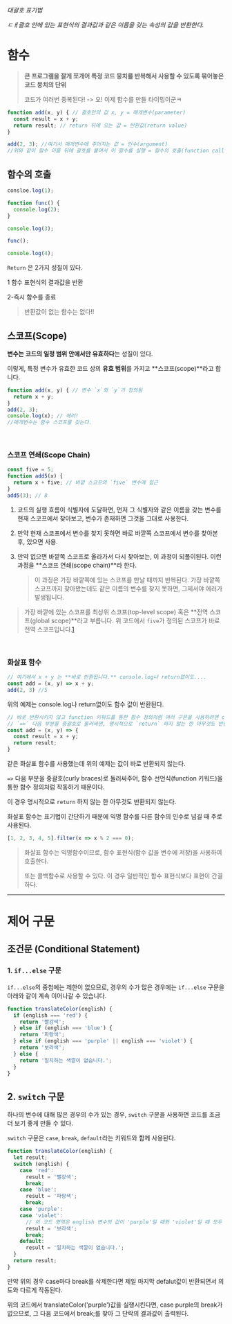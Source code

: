 *대괄호 표기법*

*ㄷㅐ괄호 안에 있는 표현식의 결과값과 같은 이름을 갖는 속성의 값을 반환한다.*



# 함수



>  **큰 프로그램을 잘게 쪼개어 특정 코드 뭉치를 반복해서 사용할 수 있도록 묶어놓은 코드 뭉치의 단위**   
>
> 코드가 여러번 중복된다! -> 오! 이제 함수를 만들 타이밍이군ㅋ   



```javascript
function add(x, y) { // 괄호안의 값 x, y = 매개변수(parameter)
  const result = x + y;
  return result; // return 뒤에 오는 값 = 반환값(return value)
}

add(2, 3); //여기서 매개변수에 주어지는 값 = 인수(argument)
//위와 같이 함수 이름 뒤에 괄호를 붙여서 이 함수를 실행 = 함수의 호출(function call)
```



## 함수의 호출

```javascript
consloe.log(1);

function func() {
  console.log(2);
}

console.log(3);

func();

console.log(4);
```

`Return` 은 2가지 성질이 있다.   

1 함수 표현식의 결과값을 반환

2-즉시 함수를 종료

> 반환값이 없는 함수는 없다!!   





## 스코프(Scope)

**변수는 코드의 일정 범위 안에서만 유효하다**는 성질이 있다.    

이렇게, 특정 변수가 유효한 코드 상의 **유효 범위**를 가지고 **스코프(scope)**라고 합니다.

```javascript
function add(x, y) { // 변수 `x`와 `y`가 정의됨
  return x + y;
}
add(2, 3);
console.log(x); // 에러!
//매개변수는 함수 스코프를 갖는다. 
```

​    

### 스코프 연쇄(Scope Chain)    

```javascript
const five = 5;
function add5(x) {
  return x + five; // 바깥 스코프의 `five` 변수에 접근
}
add5(3); // 8
```

1. 코드의 실행 흐름이 식별자에 도달하면, 먼저 그 식별자와 같은 이름을 갖는 변수를 현재 스코프에서 찾아보고, 변수가 존재하면 그것을 그대로 사용한다.   

2. 만약 현재 스코프에서 변수를 찾지 못하면 바로 바깥쪽 스코프에서 변수를 찾아본 후, 있으면 사용.   

3. 만약 없으면 바깥쪽 스코프로 올라가서 다시 찾아보는, 이 과정이 되풀이된다. 이런 과정을 **스코프 연쇄(scope chain)**라 한다.    

   > 이 과정은 가장 바깥쪽에 있는 스코프를 만날 때까지 반복된다. 가장 바깥쪽 스코프까지 찾아봤는데도 같은 이름의 변수를 찾지 못하면, 그제서야 에러가 발생됩니다.



> 가장 바깥에 있는 스코프를 최상위 스코프(top-level scope) 혹은 **전역 스코프(global scope)**라고 부릅니다. 위 코드에서 `five`가 정의된 스코프가 바로 전역 스코프입니다.[1](https://helloworldjavascript.net/pages/170-function.html#fn_1)

​    

### 화살표 함수   

```javascript
// 여기에서 x + y 는 **바로 반환됩니다.** console.log나 return없이도....
const add = (x, y) => x + y;
add(2, 3) //5
```

위의 예제는 console.log나 return없이도 함수 값이 반환된다.   

```javascript
// 바로 반환시키지 않고 function 키워드를 통한 함수 정의처럼 여러 구문을 사용하려면 curly braces({...}) 로 둘러싸주어야 합니다.
// `=>` 다음 부분을 중괄호로 둘러싸면, 명시적으로 `return` 하지 않는 한 아무것도 반환되지 않습니다.
const add = (x, y) => {
  const result = x + y;
  return result;
}
```

같은 화살표 함수를 사용했는데 위의 예제는 값이 바로 반환되지 않는다.    

`=>` 다음 부분을 중괄호(curly braces)로 둘러싸주어, 함수 선언식(function 키워드)을 통한 함수 정의처럼 작동하기 때문이다.   

이 경우 명시적으로 `return` 하지 않는 한 아무것도 반환되지 않는다.   

   

화살표 함수는 표기법이 간단하기 때문에 익명 함수를 다른 함수의 인수로 넘길 때 주로 사용된다.   

```javascript
[1, 2, 3, 4, 5].filter(x => x % 2 === 0);
```

   

> 화살표 함수는 익명함수이므로, 함수 표현식(함수 값을 변수에 저장)을 사용하여 호출한다.   
>
> 또는 콜백함수로 사용할 수 있다. 이 경우 일반적인 함수 표현식보다 표현이 간결하다.   

   

   

---

   

# 제어 구문

## 조건문 (Conditional Statement)

### 1. `if...else` 구문   

 `if...else`의 중첩에는 제한이 없으므로, 경우의 수가 많은 경우에는 `if...else` 구문을 아래와 같이 계속 이어나갈 수 있습니다.  

```javascript
function translateColor(english) {
  if (english === 'red') {
    return '빨강색';
  } else if (english === 'blue') {
    return '파랑색';
  } else if (english === 'purple' || english === 'violet') {
    return '보라색';
  } else {
    return '일치하는 색깔이 없습니다.';
  }
}
```



   

## 2. `switch` 구문

하나의 변수에 대해 많은 경우의 수가 있는 경우, `switch` 구문을 사용하면 코드를 조금 더 보기 좋게 만들 수 있다.     

`switch` 구문은 `case`, `break`, `default`라는 키워드와 함께 사용된다.   

```javascript
function translateColor(english) {
  let result;
  switch (english) {
    case 'red':
      result = '빨강색';
      break;
    case 'blue':
      result = '파랑색';
      break;
    case 'purple':
    case 'violet':
      // 이 코드 영역은 english 변수의 값이 'purple'일 때와 'violet'일 때 모두 실행됩니다.
      result = '보라색';
      break;
    default:
      result = '일치하는 색깔이 없습니다.';
  }
  return result;
}
```

만약 위의 경우 case마다 break를 삭제한다면 제일 마지막 defalut값이 반환되면서 의도와 다르게 작동된다.   

위의 코드에서 translateColor('purple')값을 실행시킨다면, case purple의  break가 없으므로, 그 다음 코드에서 break;를 찾아 그 단락의 결과값이 출력된다.    

